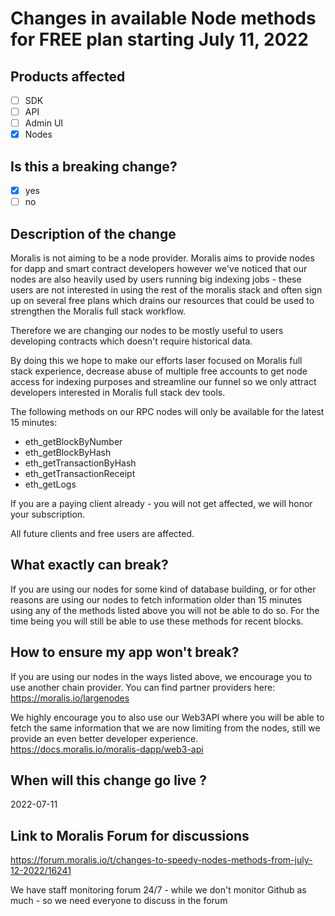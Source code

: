 # Changes in available Node methods for FREE plan starting July 11, 2022

## Products affected
- [ ] SDK
- [ ] API
- [ ] Admin UI
- [X] Nodes

## Is this a breaking change?
- [X] yes
- [ ] no

## Description of the change
Moralis is not aiming to be a node provider. Moralis aims to provide nodes for dapp and smart contract developers however we've noticed that our nodes are also heavily used by users running big indexing jobs - these users are not interested in using the rest of the moralis stack and often sign up on several free plans which drains our resources that could be used to strengthen the Moralis full stack workflow.

Therefore we are changing our nodes to be mostly useful to users developing contracts which doesn't require historical data.

By doing this we hope to make our efforts laser focused on Moralis full stack experience, decrease abuse of multiple free accounts to get node access for indexing purposes and streamline our funnel so we only attract developers interested in Moralis full stack dev tools.

The following methods on our RPC nodes will only be available for the latest 15 minutes:
 - eth_getBlockByNumber
 - eth_getBlockByHash
 - eth_getTransactionByHash
 - eth_getTransactionReceipt
 - eth_getLogs

If you are a paying client already - you will not get affected, we will honor your subscription.

All future clients and free users are affected.

## What exactly can break?
If you are using our nodes for some kind of database building, or for other reasons are using our nodes to fetch information older than 15 minutes using any of the methods listed above you will not be able to do so.
For the time being you will still be able to use these methods for recent blocks.

## How to ensure my app won't break?
If you are using our nodes in the ways listed above, we  encourage you to use another chain provider.
You can find partner providers here: https://moralis.io/largenodes

We highly encourage you to also use our Web3API where you will be able to fetch the same information that we are now limiting from the nodes, still we provide an even better developer experience.
https://docs.moralis.io/moralis-dapp/web3-api


## When will this change go live ?
2022-07-11

## Link to Moralis Forum for discussions
https://forum.moralis.io/t/changes-to-speedy-nodes-methods-from-july-12-2022/16241

We have staff monitoring forum 24/7 - while we don't monitor Github as much - so we need everyone to discuss in the forum
